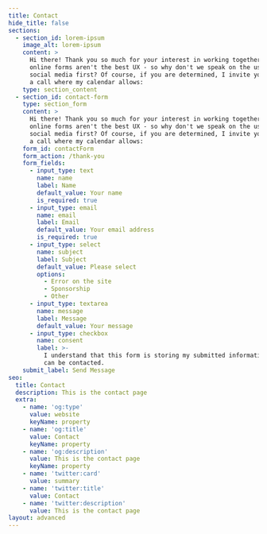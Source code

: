 ```yaml
---
title: Contact
hide_title: false
sections:
  - section_id: lorem-ipsum
    image_alt: lorem-ipsum
    content: >
      Hi there! Thank you so much for your interest in working together. Generic
      online forms aren't the best UX - so why don't we speak on the usual
      social media first? Of course, if you are determined, I invite you to book
      a call where my calendar allows:
    type: section_content
  - section_id: contact-form
    type: section_form
    content: >
      Hi there! Thank you so much for your interest in working together. Generic
      online forms aren't the best UX - so why don't we speak on the usual
      social media first? Of course, if you are determined, I invite you to book
      a call where my calendar allows:
    form_id: contactForm
    form_action: /thank-you
    form_fields:
      - input_type: text
        name: name
        label: Name
        default_value: Your name
        is_required: true
      - input_type: email
        name: email
        label: Email
        default_value: Your email address
        is_required: true
      - input_type: select
        name: subject
        label: Subject
        default_value: Please select
        options:
          - Error on the site
          - Sponsorship
          - Other
      - input_type: textarea
        name: message
        label: Message
        default_value: Your message
      - input_type: checkbox
        name: consent
        label: >-
          I understand that this form is storing my submitted information so I
          can be contacted.
    submit_label: Send Message
seo:
  title: Contact
  description: This is the contact page
  extra:
    - name: 'og:type'
      value: website
      keyName: property
    - name: 'og:title'
      value: Contact
      keyName: property
    - name: 'og:description'
      value: This is the contact page
      keyName: property
    - name: 'twitter:card'
      value: summary
    - name: 'twitter:title'
      value: Contact
    - name: 'twitter:description'
      value: This is the contact page
layout: advanced
---
```

